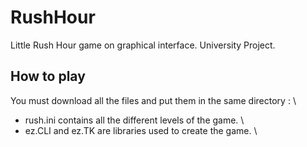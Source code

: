 # RushHour
Little Rush Hour game on graphical interface. University Project.

## How to play

You must download all the files and put them in the same directory : \
- rush.ini contains all the different levels of the game. \
- ez.CLI and ez.TK are libraries used to create the game. \
